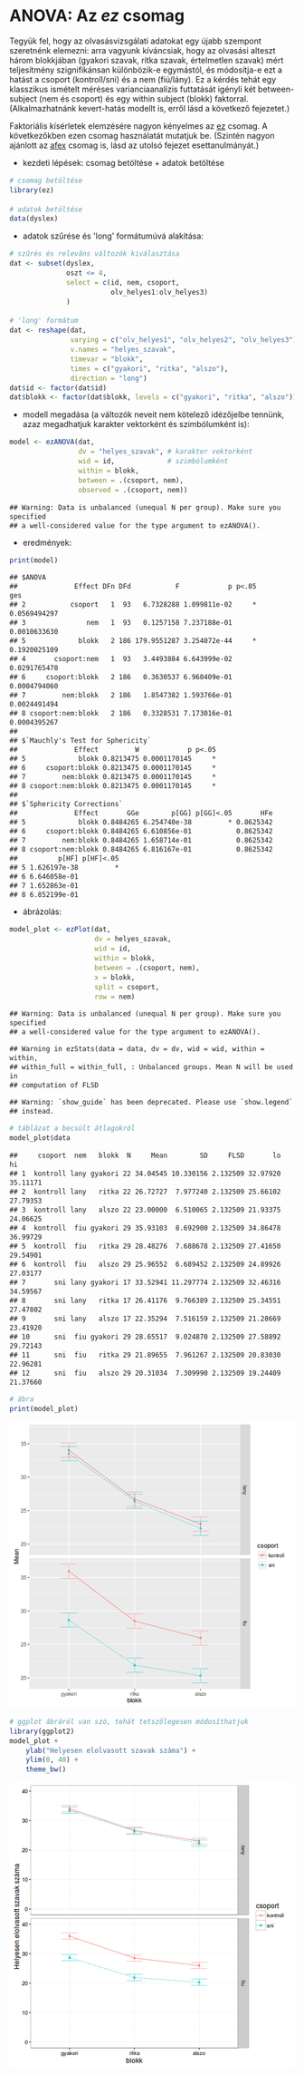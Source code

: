 # ANOVA: Az *ez* csomag

Tegyük fel, hogy az olvasásvizsgálati adatokat egy újabb szempont szeretnénk elemezni: arra vagyunk kíváncsiak, hogy az olvasási alteszt három blokkjában 
(gyakori szavak, ritka szavak, értelmetlen szavak) mért teljesítmény szignifikánsan különbözik-e egymástól, és módosítja-e ezt a hatást a csoport (kontroll/sni) és a nem (fiú/lány). Ez a kérdés tehát egy klasszikus ismételt méréses varianciaanalízis futtatását igényli két between-subject (nem és csoport) és egy within subject (blokk) faktorral. (Alkalmazhatnánk kevert-hatás modellt is, erről lásd a következő fejezetet.)

Faktoriális kísérletek elemzésére nagyon kényelmes az [ez](https://cran.r-project.org/web/packages/ez/index.html) csomag. A következőkben ezen csomag használatát mutatjuk be. (Szintén nagyon ajánlott az [afex](https://cran.r-project.org/web/packages/afex/index.html) csomag is, lásd az utolsó fejezet esettanulmányát.)

- kezdeti lépések: csomag betöltése + adatok betöltése

```r
# csomag betöltése
library(ez)

# adatok betöltése
data(dyslex)
```

- adatok szűrése és 'long' formátumúvá alakítása:

```r
# szűrés és releváns változók kiválasztása
dat <- subset(dyslex, 
              oszt <= 4, 
              select = c(id, nem, csoport,
                         olv_helyes1:olv_helyes3)
              )

# 'long' formátum
dat <- reshape(dat, 
               varying = c("olv_helyes1", "olv_helyes2", "olv_helyes3"),
               v.names = "helyes_szavak",
               timevar = "blokk", 
               times = c("gyakori", "ritka", "alszo"),
               direction = "long")
dat$id <- factor(dat$id)
dat$blokk <- factor(dat$blokk, levels = c("gyakori", "ritka", "alszo"))
```

- modell megadása (a változók neveit nem kötelező idézőjelbe tennünk, azaz megadhatjuk karakter vektorként és szimbólumként is): 

```r
model <- ezANOVA(dat, 
                 dv = "helyes_szavak", # karakter vektorként
                 wid = id,             # szimbólumként
                 within = blokk,
                 between = .(csoport, nem),
                 observed = .(csoport, nem))
```

```
## Warning: Data is unbalanced (unequal N per group). Make sure you specified
## a well-considered value for the type argument to ezANOVA().
```

- eredmények:

```r
print(model)
```

```
## $ANOVA
##              Effect DFn DFd           F            p p<.05          ges
## 2           csoport   1  93   6.7328288 1.099811e-02     * 0.0569494297
## 3               nem   1  93   0.1257158 7.237188e-01       0.0010633630
## 5             blokk   2 186 179.9551287 3.254072e-44     * 0.1920025109
## 4       csoport:nem   1  93   3.4493884 6.643999e-02       0.0291765478
## 6     csoport:blokk   2 186   0.3630537 6.960409e-01       0.0004794060
## 7         nem:blokk   2 186   1.8547382 1.593766e-01       0.0024491494
## 8 csoport:nem:blokk   2 186   0.3328531 7.173016e-01       0.0004395267
## 
## $`Mauchly's Test for Sphericity`
##              Effect         W            p p<.05
## 5             blokk 0.8213475 0.0001170145     *
## 6     csoport:blokk 0.8213475 0.0001170145     *
## 7         nem:blokk 0.8213475 0.0001170145     *
## 8 csoport:nem:blokk 0.8213475 0.0001170145     *
## 
## $`Sphericity Corrections`
##              Effect       GGe        p[GG] p[GG]<.05       HFe
## 5             blokk 0.8484265 6.254740e-38         * 0.8625342
## 6     csoport:blokk 0.8484265 6.610856e-01           0.8625342
## 7         nem:blokk 0.8484265 1.658714e-01           0.8625342
## 8 csoport:nem:blokk 0.8484265 6.816167e-01           0.8625342
##          p[HF] p[HF]<.05
## 5 1.626197e-38         *
## 6 6.646058e-01          
## 7 1.652863e-01          
## 8 6.852199e-01
```

- ábrázolás:

```r
model_plot <- ezPlot(dat, 
                     dv = helyes_szavak, 
                     wid = id, 
                     within = blokk,
                     between = .(csoport, nem), 
                     x = blokk, 
                     split = csoport, 
                     row = nem)
```

```
## Warning: Data is unbalanced (unequal N per group). Make sure you specified
## a well-considered value for the type argument to ezANOVA().
```

```
## Warning in ezStats(data = data, dv = dv, wid = wid, within = within,
## within_full = within_full, : Unbalanced groups. Mean N will be used in
## computation of FLSD
```

```
## Warning: `show_guide` has been deprecated. Please use `show.legend`
## instead.
```

```r
# táblázat a becsült átlagokról
model_plot$data
```

```
##     csoport  nem   blokk  N     Mean        SD     FLSD       lo       hi
## 1  kontroll lany gyakori 22 34.04545 10.330156 2.132509 32.97920 35.11171
## 2  kontroll lany   ritka 22 26.72727  7.977240 2.132509 25.66102 27.79353
## 3  kontroll lany   alszo 22 23.00000  6.510065 2.132509 21.93375 24.06625
## 4  kontroll  fiu gyakori 29 35.93103  8.692900 2.132509 34.86478 36.99729
## 5  kontroll  fiu   ritka 29 28.48276  7.688678 2.132509 27.41650 29.54901
## 6  kontroll  fiu   alszo 29 25.96552  6.689452 2.132509 24.89926 27.03177
## 7       sni lany gyakori 17 33.52941 11.297774 2.132509 32.46316 34.59567
## 8       sni lany   ritka 17 26.41176  9.766389 2.132509 25.34551 27.47802
## 9       sni lany   alszo 17 22.35294  7.516159 2.132509 21.28669 23.41920
## 10      sni  fiu gyakori 29 28.65517  9.024870 2.132509 27.58892 29.72143
## 11      sni  fiu   ritka 29 21.89655  7.961267 2.132509 20.83030 22.96281
## 12      sni  fiu   alszo 29 20.31034  7.309990 2.132509 19.24409 21.37660
```

```r
# ábra
print(model_plot)
```

![plot of chunk ezplot](figure/ezplot-1.png)

```r
# ggplot ábráról van szó, tehát tetszőlegesen módosíthatjuk
library(ggplot2)
model_plot + 
    ylab("Helyesen elolvasott szavak száma") + 
    ylim(0, 40) + 
    theme_bw()
```

![plot of chunk ezplot](figure/ezplot-2.png)

